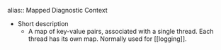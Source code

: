 alias:: Mapped Diagnostic Context

- Short description
	- A map of key-value pairs, associated with a single thread. Each thread has its own map. Normally used for [[logging]].